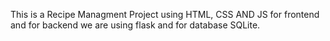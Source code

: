 This is a Recipe Managment Project using HTML, CSS AND JS for frontend and for backend we are using flask and for database SQLite.
